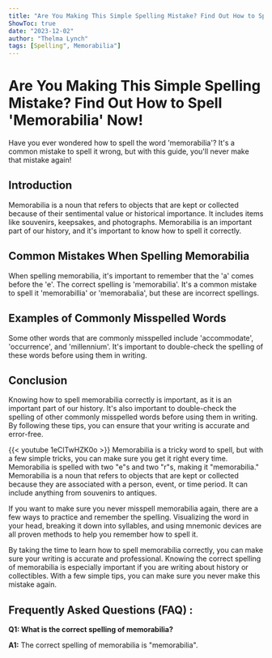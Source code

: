 ```yaml
---
title: "Are You Making This Simple Spelling Mistake? Find Out How to Spell 'Memorabilia' Now!"
ShowToc: true 
date: "2023-12-02"
author: "Thelma Lynch" 
tags: [Spelling", Memorabilia"]
---
```

# Are You Making This Simple Spelling Mistake? Find Out How to Spell 'Memorabilia' Now!

Have you ever wondered how to spell the word 'memorabilia'? It's a common mistake to spell it wrong, but with this guide, you'll never make that mistake again!

## Introduction

Memorabilia is a noun that refers to objects that are kept or collected because of their sentimental value or historical importance. It includes items like souvenirs, keepsakes, and photographs. Memorabilia is an important part of our history, and it's important to know how to spell it correctly.

## Common Mistakes When Spelling Memorabilia

When spelling memorabilia, it's important to remember that the 'a' comes before the 'e'. The correct spelling is 'memorabilia'. It's a common mistake to spell it 'memorabillia' or 'memorabalia', but these are incorrect spellings.

## Examples of Commonly Misspelled Words

Some other words that are commonly misspelled include 'accommodate', 'occurrence', and 'millennium'. It's important to double-check the spelling of these words before using them in writing.

## Conclusion

Knowing how to spell memorabilia correctly is important, as it is an important part of our history. It's also important to double-check the spelling of other commonly misspelled words before using them in writing. By following these tips, you can ensure that your writing is accurate and error-free.

{{< youtube 1eClTwHZK0o >}} 
Memorabilia is a tricky word to spell, but with a few simple tricks, you can make sure you get it right every time. Memorabilia is spelled with two "e"s and two "r"s, making it "memorabilia." Memorabilia is a noun that refers to objects that are kept or collected because they are associated with a person, event, or time period. It can include anything from souvenirs to antiques. 

If you want to make sure you never misspell memorabilia again, there are a few ways to practice and remember the spelling. Visualizing the word in your head, breaking it down into syllables, and using mnemonic devices are all proven methods to help you remember how to spell it. 

By taking the time to learn how to spell memorabilia correctly, you can make sure your writing is accurate and professional. Knowing the correct spelling of memorabilia is especially important if you are writing about history or collectibles. With a few simple tips, you can make sure you never make this mistake again.

## Frequently Asked Questions (FAQ) :
**Q1: What is the correct spelling of memorabilia?**

**A1:** The correct spelling of memorabilia is "memorabilia".





